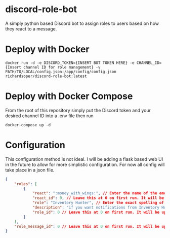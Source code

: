 # discord-role-bot
A simply python based Discord bot to assign roles to users based on how they react to a message. 

# Deploy with Docker

```
docker run -d -e DISCORD_TOKEN={INSERT BOT TOKEN HERE} -e CHANNEL_ID={Insert channel ID for role management} -v PATH/TO/LOCAL/config.json:/app/config/config.json richardsoper/discord-role-bot:latest
```

# Deploy with Docker Compose

From the root of this repository simply put the Discord token and your desired channel ID into a .env file then run

```
docker-compose up -d
```

# Configuration

This configuration method is not ideal. I will be adding a flask based web UI in the future to allow for more simplistic configuration. For now all config will take place in a json file.

```json
{
    "roles": [
        {
            "react": ":money_with_wings:", // Enter the name of the emoji here. 
            "react_id": 0, // Leave this at 0 on first run. It will be updated as needed. 
            "role": "Inventory Hunter", // Enter the exact spelling of the role to apply for the emoji
            "description": "if you want notifications from Inventory Hunter", // Enter a description of the role.
            "role_id": 0 // Leave this at 0 on first run. It will be updated as needed. 
        }
    ],
    "role_message_id": 0 // Leave this at 0 on first run. It will be updated as needed. 
}
```